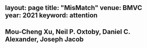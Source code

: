 layout: page
title: "MisMatch"
venue: BMVC
year: 2021
keyword: attention
---
Mou-Cheng Xu, Neil P. Oxtoby, Daniel C. Alexander, Joseph Jacob
---
